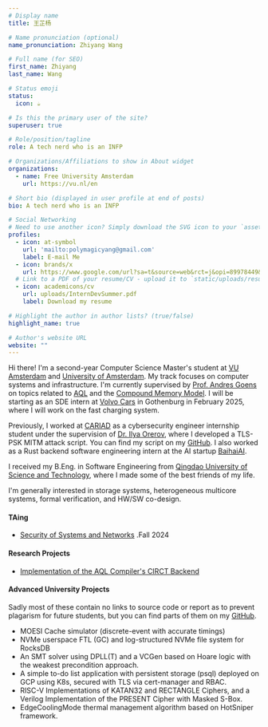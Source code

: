 ```yaml
---
# Display name
title: 王芷杨

# Name pronunciation (optional)
name_pronunciation: Zhiyang Wang

# Full name (for SEO)
first_name: Zhiyang
last_name: Wang

# Status emoji
status:
  icon: ☕️

# Is this the primary user of the site?
superuser: true

# Role/position/tagline
role: A tech nerd who is an INFP

# Organizations/Affiliations to show in About widget
organizations:
  - name: Free University Amsterdam
    url: https://vu.nl/en

# Short bio (displayed in user profile at end of posts)
bio: A tech nerd who is an INFP

# Social Networking
# Need to use another icon? Simply download the SVG icon to your `assets/media/icons/` folder.
profiles:
  - icon: at-symbol
    url: 'mailto:polymagicyang@gmail.com'
    label: E-mail Me
  - icon: brands/x
    url: https://www.google.com/url?sa=t&source=web&rct=j&opi=89978449&url=https://twitter.com/polymagicyoung&ved=2ahUKEwistJTaj_2IAxUA2AIHHYpYOlgQFnoECB8QAQ&usg=AOvVaw1Ako-AD--qAfqQCeaqT9KV
  # Link to a PDF of your resume/CV - upload it to `static/uploads/resume.pdf`
  - icon: academicons/cv
    url: uploads/InternDevSummer.pdf
    label: Download my resume

# Highlight the author in author lists? (true/false)
highlight_name: true

# Author's website URL
website: ""
---
```


Hi there! I'm a second-year Computer Science Master's student at [VU Amsterdam](https://vu.nl/nl) and [University of Amsterdam](https://www.uva.nl/en). My track focuses on computer systems and infrastructure. I'm currently supervised by [Prof. Andres Goens](https://goens.org/) on topics related to [AQL](https://goens.org/publications/zhang-pact-24/PACT24.pdf) and the [Compound Memory Model](https://goens.org/publications/goens-pldi-23/). I will be starting as an SDE intern at [Volvo Cars](https://www.volvocars.com/en/) in Gothenburg in February 2025, where I will work on the fast charging system. 

Previously, I worked at [CARIAD](https://cariad.technology/) as a cybersecurity engineer internship student under the supervision of [Dr. Ilya Orerov](https://www.crypto.ruhr-uni-bochum.de/staff/ozerov.html.en), where I developed a TLS-PSK MITM attack script. You can find my script on my [GitHub](https://github.com/YangWiz). I also worked as a Rust backend software engineering intern at the AI startup [BaihaiAI](https://github.com/BaihaiAI/IDP). 

I received my B.Eng. in Software Engineering from [Qingdao University of Science and Technology](https://en.qust.edu.cn/), where I made some of the best friends of my life.

I'm generally interested in storage systems, heterogeneous multicore systems, formal verification, and HW/SW co-design.

#### TAing
- [Security of Systems and Networks](https://www.os3.nl/start) .Fall 2024

#### Research Projects
- [Implementation of the AQL Compiler's CIRCT Backend](https://github.com/YangWiz/aql-circt)

#### Advanced University Projects

Sadly most of these contain no links to source code or report as to prevent plagarism for future students, but you can find parts of them on my [GitHub](https://github.com/YangWiz).

- MOESI Cache simulator (discrete-event with accurate timings)
- NVMe userspace FTL (GC) and log-structured NVMe file system for RocksDB
- An SMT solver using DPLL(T) and a VCGen based on Hoare logic with the weakest precondition approach.
- A simple to-do list application with persistent storage (psql) deployed on GCP using K8s, secured with TLS via cert-manager and RBAC. 
- RISC-V Implementations of KATAN32 and RECTANGLE Ciphers, and a Verilog Implementation of the PRESENT Cipher with Masked S-Box.
- EdgeCoolingMode thermal management algorithm based on HotSniper framework.
